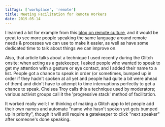 ```yaml
---
tilTags: ['workplace', 'remote']
title: Meeting Facilitation for Remote Workers
date: 2019-05-14
---
```


I learned a lot for example from this [blog on remote culture](https://chelseatroy.com/2018/04/05/how-do-we-make-remote-meetings-not-suck/), and it would be great to see more people speaking the same language around remote needs & processes we can use to make it easier, as well as have some dedicated time to talk about things we can improve on.

Also, that article talks about a technique I used recently during the Glitch onsite: when acting as a gatekeeper, I asked people who wanted to speak to get my attention with a gesture or eye contact, and I added their name to a list. People got a chance to speak in order (or sometimes, bumped up in order if they hadn't spoken at all yet and people had quite a bit were ahead of them) and didn't have to attempt to time interruptions perfectly to get a chance to speak. Chelsea Troy calls this a technique used by moderators; various activist groups call it the 'progressive stack' method of facilitation.

It worked really well; I'm thinking of making a Glitch app to let people add their own names and automate "name who hasn't spoken yet gets bumped up in priority", though it will still require a gatekeeper to click "next speaker" after someone's done speaking.